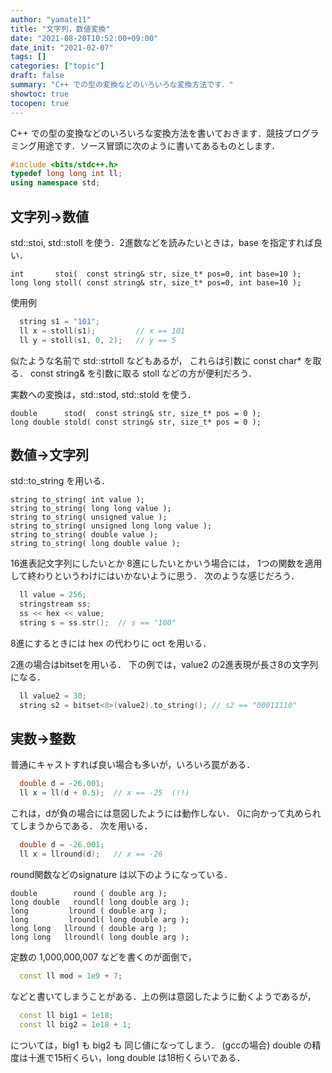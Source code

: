 ```yaml
---
author: "yamate11"
title: "文字列，数値変換"
date: "2021-08-20T10:52:00+09:00"
date_init: "2021-02-07"
tags: []
categories: ["topic"]
draft: false
summary: "C++ での型の変換などのいろいろな変換方法です．"
showtoc: true
tocopen: true
---
```


C++ での型の変換などのいろいろな変換方法を書いておきます．競技プログラミング用途です．ソース冒頭に次のように書いてあるものとします．

```cpp
#include <bits/stdc++.h>
typedef long long int ll;
using namespace std;
```

## 文字列→数値

std::stoi, std::stoll を使う．2進数などを読みたいときは，base を指定すれば良い．

```
int       stoi(  const string& str, size_t* pos=0, int base=10 );
long long stoll( const string& str, size_t* pos=0, int base=10 );
```

使用例

```cpp
  string s1 = "101";
  ll x = stoll(s1);         // x == 101
  ll y = stoll(s1, 0, 2);   // y == 5
```

似たような名前で std::strtoll などもあるが，
これらは引数に const char* を取る．
const string& を引数に取る stoll などの方が便利だろう．

実数への変換は，std::stod, std::stold を使う．

```
double      stod(  const string& str, size_t* pos = 0 );
long double stold( const string& str, size_t* pos = 0 );
```

## 数値→文字列

std::to_string を用いる．

```
string to_string( int value );
string to_string( long long value );
string to_string( unsigned value );
string to_string( unsigned long long value );
string to_string( double value );
string to_string( long double value );
```

16進表記文字列にしたいとか
8進にしたいとかいう場合には，
1つの関数を適用して終わりというわけにはいかないように思う．
次のような感じだろう．

```cpp
  ll value = 256;
  stringstream ss;
  ss << hex << value;
  string s = ss.str();  // s == "100"
```

8進にするときには hex の代わりに oct を用いる．

2進の場合はbitsetを用いる．
下の例では，value2 の2進表現が長さ8の文字列になる．

```cpp
  ll value2 = 30;
  string s2 = bitset<8>(value2).to_string(); // s2 == "00011110"
```

## 実数→整数

普通にキャストすれば良い場合も多いが，いろいろ罠がある．

```cpp
  double d = -26.001;
  ll x = ll(d + 0.5);  // x == -25  (!!)
```

これは，dが負の場合には意図したようには動作しない．
0に向かって丸められてしまうからである．
次を用いる．

```cpp
  double d = -26.001;
  ll x = llround(d);   // x == -26
```

round関数などのsignature は以下のようになっている．

```
double        round ( double arg );
long double   roundl( long double arg );
long         lround ( double arg );
long         lroundl( long double arg );
long long   llround ( double arg );
long long   llroundl( long double arg );
```

定数の 1,000,000,007 などを書くのが面倒で，

```cpp
  const ll mod = 1e9 + 7;
```
などと書いてしまうことがある．上の例は意図したように動くようであるが，

```cpp
  const ll big1 = 1e18;
  const ll big2 = 1e18 + 1;
```
については，big1 も big2 も
同じ値になってしまう．
(gccの場合) double の精度は十進で15桁くらい，long double は18桁くらいである．
